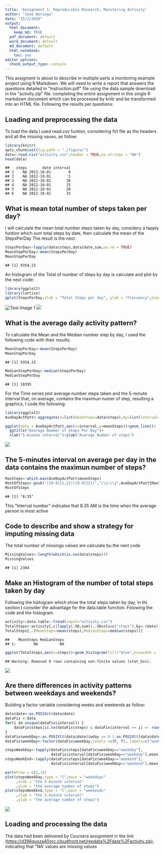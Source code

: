 ```yaml
---
title: 'Assignment 1, Reproducible Research, Monitoring Activity'
author: "Jose Noriega"
date: "15/2/2020"
output:
  html_document: 
    keep_md: TRUE
  pdf_document: default
  word_document: default
  md_document: default
  html_notebook: 
    toc: yes
editor_options: 
  chunk_output_type: console
---
```

This assigment is about to describe in multiple parts a monitoring example project using R Markdown. We will need to write a report that answers the questions detailed in "Instruction.pdf" file using the data sample download in the "activity.zip" file. completing the entire assignment in this single R markdown document which can be processed by knitr and be transformed into an HTML file.
Following the results per questions:

## Loading and preprocessing the data
To load the data I used read.csv funtion, considering firt file as the headers and all the missing vaues, as follow:


```r
library(knitr)
opts_chunk$set(fig.path = "./figure/")
data<-read.csv("activity.csv",header = TRUE,na.strings = "NA")
head(data)
```

```
##   steps       date interval
## 1    NA 2012-10-01        0
## 2    NA 2012-10-01        5
## 3    NA 2012-10-01       10
## 4    NA 2012-10-01       15
## 5    NA 2012-10-01       20
## 6    NA 2012-10-01       25
```


## What is mean total number of steps taken per day?

I will calculate the mean total number steps taken by day, considery a tapply funtion which sum total steps by date, then calculate the mean of the StepsPerDay
The result is the next:


```r
StepsPerDay<-tapply(data$steps,data$date,sum,na.rm = TRUE)
MeanStepPerDay<-mean(StepsPerDay)
MeanStepPerDay
```

```
## [1] 9354.23
```

An histogram of the Total of number of steps by day is calculate and plot by the next code:


```r
library(ggplot2)
library(lattice)
qplot(StepsPerDay,xlab = "Total Steps per day", ylab = "Frecuency",binwidth=500)
```
![Test Image 1](3DTest.png)
![](./figure/unnamed-chunk-2-1.png)<!-- -->


## What is the average daily activity pattern?
To calculate the Mean and the Median number step by day, I used the following code with their results:

```r
MeanStepPerDay<-mean(StepsPerDay)
MeanStepPerDay
```

```
## [1] 9354.23
```

```r
MedianStepPerDay<-median(StepsPerDay)
MedianStepPerDay
```

```
## [1] 10395
```

For the Time series plot average number steps taken and the 5-minute interval that, on average, contains the maximun numer of step, resulting a graphics, I code the following:


```r
library(ggplot2)
AveDayActPatt<-aggregate(x=list(meanSteps=data$steps),by=list(interval=data$interval),FUN=mean,na.rm=TRUE)

ggplot(data = AveDayActPatt,aes(x=interval,y=meanSteps))+geom_line()+
  ggtitle("Average Number of Steps Per Day")+
  xlab("5-minute interval")+ylab("Average Number of steps")
```

![](./figure/unnamed-chunk-4-1.png)<!-- -->

## The 5-minutes interval on average per day in the data contains the maximun number of steps?


```r
MaxSteps<-which.max(AveDayActPatt$meanSteps)
MostOfSteps<-gsub("([0-9]{1,2})([0-9]{2})","\\1:\\2",AveDayActPatt[MaxSteps,"interval"])
MostOfSteps
```

```
## [1] "8:35"
```
This "Interval number" indicates that 8.35 AM is the time when the average person is most active

## Code to describe and show a strategy for imputing missing data

The total number of missings values are calculate bu the next code

```r
MissingValues<-length(which(is.na(data$steps)))
MissingValues
```

```
## [1] 2304
```

## Make an Histogram of the number of total steps taken by day
Following the histogram which show the total steps taken by day, in thi section I consider the advantage for the data.table function. Folowing the code and the histogram.

```r
activity<-data.table::fread(input="activity.csv")
TotalSteps<-activity[,c(lapply(.SD,sum)),.SDcols=c("steps"),by=.(date)]
TotalSteps[,.(MeanSteps=mean(steps),MedianSteps=median(steps))]
```

```
##    MeanSteps MedianSteps
## 1:        NA          NA
```

```r
ggplot(TotalSteps,aes(x=steps))+geom_histogram(fill="blue",binwidth = 1000)+labs(title="Daily Steps",x="Steps",y="Frequency")
```

```
## Warning: Removed 8 rows containing non-finite values (stat_bin).
```

![](./figure/unnamed-chunk-7-1.png)<!-- -->


## Are there differences in activity patterns between weekdays and weekends?
Building a factor variable considering weeks and weekends as follow:

```r
data$date<-as.POSIXct(data$date)
dataFix <-data
for(i in unique(dataFix$interval)) {
    dataFix$steps[is.na(dataFix$steps) & dataFix$interval == i] <- round(mean(dataFix$steps[data$interval == i],na.rm = TRUE))
}
dataFix$weekDay<-as.POSIXlt(data$date)$wday == 0 | as.POSIXlt(data$date)$wday ==6
dataFix$weekDay<-factor(dataFix$weekDay,levels =c(F, T), labels=c("weekday","weekend"))

stepsWeekDay<-tapply(dataFix$steps[dataFix$weekDay=="weekday"],
                     dataFix$interval[dataFix$weekDay=="weekday"],mean)
stepsWeekEnd<-tapply(dataFix$steps[dataFix$weekDay=="weekend"],
                     dataFix$interval[dataFix$weekDay=="weekend"],mean)

par(mfrow = c(2,1))
plot(stepsWeekDay,type = "l",main = "weekdays"
     ,xlab = "the 5-minute interval"
     ,ylab = "the average number of steps")
plot(stepsWeekEnd,type = "l",main = "weekends"
     ,xlab = "the 5-minute interval"
     ,ylab = "the average number of steps")
```

![](./figure/unnamed-chunk-8-1.png)<!-- -->
## Loading and processing the data

The data had been delivered by Coursera assignment in the link (https://d396qusza40orc.cloudfront.net/repdata%2Fdata%2Factivity.zip), indicating that "NA' values are missing values


